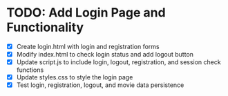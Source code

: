 # TODO: Add Login Page and Functionality

- [x] Create login.html with login and registration forms
- [x] Modify index.html to check login status and add logout button
- [x] Update script.js to include login, logout, registration, and session check functions
- [x] Update styles.css to style the login page
- [x] Test login, registration, logout, and movie data persistence
